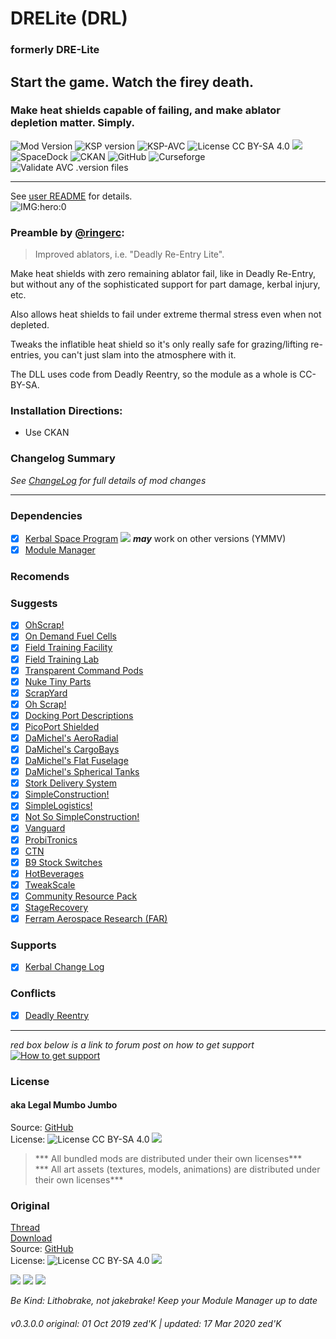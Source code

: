 <!-- Readme.md v1.0.2.0
DRElite (DRL)
created: 01 Oct 19
updated: 2020 03 16 -->
<!-- # KerbGuise Experimental engineering (KGEx)
#### Brings you: -->
<!-- Download on SpaceDock or Github or Curseforge. Also available on CKAN. -->

# DRELite (DRL)
### formerly DRE-Lite
## Start the game. Watch the firey death.
### Make heat shields capable of failing, and make ablator depletion matter. Simply.
![Mod Version][shield:mod:latest] 
![KSP version][shield:ksp] ![KSP-AVC][shield:kspavc] ![License CC BY-SA 4.0][shield:license] ![][LOGO:ccbysa4]   
![SpaceDock][shield:spacedock] ![CKAN][shield:ckan] ![GitHub][shield:github] ![Curseforge][shield:curseforge]  
![Validate AVC .version files][shield:avcvalid]  
***
See [user README](ImprovedAblator/GameData/ImprovedAblator/README.md) for details.  
![IMG:hero:0]
### Preamble by [@ringerc][LINK:ringerc]: 
>Improved ablators, i.e. "Deadly Re-Entry Lite".

Make heat shields with zero remaining ablator fail, like in Deadly Re-Entry, but without any of the sophisticated support for part damage, kerbal injury, etc.

Also allows heat shields to fail under extreme thermal stress even when not depleted.

Tweaks the inflatible heat shield so it's only really safe for grazing/lifting re-entries, you can't just slam into the atmosphere with it.

The DLL uses code from Deadly Reentry, so the module as a whole is CC-BY-SA.
### Installation Directions:
- Use CKAN
### Changelog Summary
*See [ChangeLog][MOD:changelog] for full details of mod changes*
***
### Dependencies
- [x] [Kerbal Space Program][KSP:website] [![][shield:ksp]][KSP:website] ***may*** work on other versions (YMMV)
- [x] [Module Manager][thread:mm]  
### Recomends  

### Suggests
- [x] [OhScrap!][thread:ohs]  
- [x] [On Demand Fuel Cells][thread:ODFC]  
- [x] [Field Training Facility][thread:FTF]  
- [x] [Field Training Lab][thread:FTL]  
- [x] [Transparent Command Pods][thread:TCP]  
- [x] [Nuke Tiny Parts][thread:NUK]  
- [x] [ScrapYard][thread:SYD]  
- [x] [Oh Scrap!][thread:OHS]  
- [x] [Docking Port Descriptions][thread:DPD]  
- [x] [PicoPort Shielded][thread:PPS]  
- [x] [DaMichel's AeroRadial][thread:DAR]
- [x] [DaMichel's CargoBays][thread:DCB]
- [x] [DaMichel's Flat Fuselage][thread:DMF]
- [x] [DaMichel's Spherical Tanks][thread:DST]  
- [x] [Stork Delivery System][thread:SDS]  
- [x] [SimpleConstruction!][thread:SC!]  
- [x] [SimpleLogistics!][thread:SL!]  
- [x] [Not So SimpleConstruction!][thread:NSSC]  
- [x] [Vanguard][thread:VG0]  
- [x] [ProbiTronics][thread:PRB]  
- [x] [CTN][thread:CTN]  
- [x] [B9 Stock Switches][thread:BSS]  
- [x] [HotBeverages][thread:HB!]  
- [x] [TweakScale][thread:tweakscale]  
- [x] [Community Resource Pack][thread:communityresourcepack]  
- [x] [StageRecovery][thread:sr]  
- [x] [Ferram Aerospace Research (FAR)][thread:far]  
### Supports
- [x] [Kerbal Change Log][thread:kcl]  
### Conflicts
- [x] [Deadly Reentry](https://forum.kerbalspaceprogram.com/index.php?/topic/50296-*)
***  
*red box below is a link to forum post on how to get support*  
[![How to get support][image:get-support]][thread:getsupport]

### License
#### aka Legal Mumbo Jumbo
Source: [GitHub][MOD:github:repo]  
License: ![License CC BY-SA 4.0][shield:license] ![][LOGO:ccbysa4]    
> *** All bundled mods are distributed under their own licenses***<br>
> *** All art assets (textures, models, animations) are distributed under their own licenses*** 
### Original
[Thread][MOD:original:thread]  
[Download][MOD:original:download]  
Source: [GitHub][MOD:original:source]  
License: ![License CC BY-SA 4.0][shield:license] ![][LOGO:ccbysa4]  
<!-- graphical links to downloads -->
[![][image:rel-github]][MOD:rel-github] [![][image:rel-spacedock]][MOD:rel-spacedock] [![][image:rel-curseforge]][MOD:rel-curseforge]  

*Be Kind: Lithobrake, not jakebrake! Keep your Module Manager up to date*

###### v0.3.0.0 original: 01 Oct 2019 zed'K | updated: 17 Mar 2020 zed'K

[MOD:license]:      https://github.com/zer0Kerbal/DRElite/blob/master/LICENSE
[MOD:contributing]: https://github.com/zer0Kerbal/DRElite/blob/master/.github/CONTRIBUTING.md
[MOD:issues]:       https://github.com/zer0Kerbal/DRElite/issues
[MOD:wiki]:         https://github.com/zer0Kerbal/DRElite/
[MOD:known]:        https://github.com/zer0Kerbal/DRElite/wiki/Known-Issues
[MOD:forum]:        https://forum.kerbalspaceprogram.com/index.php?/topic/192456-*
[MOD:github:repo]:  https://github.com/zer0Kerbal/DRElite/
[MOD:changelog]:    https://raw.githubusercontent.com/zer0Kerbal/DRElite/master/Changelog.cfg
[KSP:website]:  http://kerbalspaceprogram.com/

<!--- original mod stuff -->
[MOD:original:source]:  https://github.com/ringerc/KSP-DRE-Lite
[MOD:original:thread]:  https://forum.kerbalspaceprogram.com/index.php?/topic/175956-*
[MOD:original:download]: https://github.com/ringerc/KSP-DRE-Lite/releases/latest

<!--- license logo urls -->
[LOGO:mit]:     https://i.postimg.cc/bvjfsMP5/MIT-17x17.png
[LOGO:gplv3]:   https://i.postimg.cc/90kCDs7K/gplv3-48x17.png
[LOGO:ccbysa4]: https://licensebuttons.net/l/by-sa/4.0/80x15.png

[MOD:rel-github]: https://github.com/zer0Kerbal/DRElite/releases/latest "GitHub"
[MOD:rel-spacedock]: http://spacedock.info/mod/1889
[MOD:rel-curseforge]: https://www.curseforge.com/kerbal/ksp-mods/drelite
[MOD:rel-ckan]: http://forum.kerbalspaceprogram.com/index.php?/topic/90246-*

[image:rel-github]:       https://i.imgur.com/RE4Ppr9.png
[image:rel-spacedock]: https://i.imgur.com/m0a7tn2.png
[image:rel-curseforge]: https://i.postimg.cc/RZNyB5vP/Download-On-Curse.png
[image:get-support]:    https://i.postimg.cc/vHP6zmrw/image.png

[image:rel-ckan]:    https://i.postimg.cc/x8XSVg4R/sj507JC.png
[image:changelog]: https://i.postimg.cc/qM9p4V0C/changelog.png
[image:source]:      https://i.postimg.cc/tJ8GqW0H/source.png

[image:rel-github-sm]:      https://i.postimg.cc/1XXy5yfD/github.png
[image:rel-spacedock-sm]: https://i.postimg.cc/DZ22Hrhj/spacedock.png
[image:rel-curseforge-sm]: https://i.postimg.cc/ZRVTSWKT/UVVt0OP.png
  
[shield:mod:latest]: https://img.shields.io/github/v/release/zer0Kerbal/DRElite?include_prereleases?style=plastic
[shield:mod]: https://img.shields.io/endpoint?url=https://raw.githubusercontent.com/zer0Kerbal/DRElite/master/json/mod.json
[shield:ksp]: https://img.shields.io/endpoint?url=https://raw.githubusercontent.com/zer0Kerbal/DRElite/master/json/ksp.json
[shield:license]: https://img.shields.io/endpoint?url=https://raw.githubusercontent.com/zer0Kerbal/DRElite/master/json/license.json
[shield:kspavc]:     https://img.shields.io/badge/KSP-AVC--supported-brightgreen.svg?style=plastic
[shield:spacedock]:  https://img.shields.io/badge/SpaceDock-listed-blue.svg?style=plastic
[shield:ckan]:       https://img.shields.io/badge/CKAN-Indexed-blue.svg?style=plastic
[shield:github]:     https://img.shields.io/badge/Github-Indexed-blue.svg?style=plastic&logo=github
[shield:curseforge]: https://img.shields.io/badge/CurseForge-listed-blue.svg?style=plastic
[shield:avcvalid]:    https://github.com/zer0Kerbal/DRElite/workflows/Validate%20AVC%20.version%20files/badge.svg

<!-- zer0Kerbal mods -->
[thread:ODFC]: https://forum.kerbalspaceprogram.com/index.php?/topic/187625-* "On Demand Fuel Cells"
[thread:FTF]:  https://forum.kerbalspaceprogram.com/index.php?/topic/188841-* "Field Training Facility"
[thread:FTL]:  https://forum.kerbalspaceprogram.com/index.php?/topic/188841-* "Field Training Lab"
[thread:MHH]:  https://forum.kerbalspaceprogram.com/index.php?/topic/188246-* "More Hitchhikers"
[thread:TCP]:  https://forum.kerbalspaceprogram.com/index.php?/topic/187495-* "Transparent Command Pods"
[thread:NUK]:  https://forum.kerbalspaceprogram.com/index.php?/topic/21466-*
[thread:OHS]:  https://forum.kerbalspaceprogram.com/index.php?/topic/192360-* "Oh Scrap!"
[thread:SYD]:  https://forum.kerbalspaceprogram.com/index.php?/topic/192360-* "ScrapYard"
[thread:DRL]: https:// "DRElite (DRL)"

[thread:DPD]:  https://github.com/zer0Kerbal/KGEx/tree/master/GameData/KGEx/DockingPortDescriptions  
[thread:PPS]:  https://forum.kerbalspaceprogram.com/index.php?/topic/192187-*  
[thread:VG0]:  http:// "Vanguard"  
[thread:PRB]:  http:// "ProbiTronics"  
[thread:CTN]:  http:// "CTN"  
[thread:DST]:  https://forum.kerbalspaceprogram.com/index.php?/topic/191719-* "DaMichel's Spherical Tanks"  
[thread:DMF]:  https://forum.kerbalspaceprogram.com/index.php?/topic/191719-* "DaMichel's Fuselage"  
[thread:DAR]:  https://forum.kerbalspaceprogram.com/index.php?/topic/191719-* "DaMichel's AeroRadial"  
[thread:DCB]:  https://forum.kerbalspaceprogram.com/index.php?/topic/191719-* "DaMichel's CargoBays"  
[thread:SDS]:  https://forum.kerbalspaceprogram.com/index.php?/topic/191719-* "Stork Delivery System (SDS)"  
[thread:SC!]:  https://forum.kerbalspaceprogram.com/index.php?/topic/191424-* "SimpleConstructon!"  
[thread:SL!]:  https://forum.kerbalspaceprogram.com/index.php?/topic/191045-* "SimpleLogistics!"  
[thread:NSSC]:  https://forum.kerbalspaceprogram.com/index.php?/topic/191504-* "Not So SimpleConstructon!"  
[thread:BSS]:  http:// "B9 Stock Switches"  
[thread:HB!]:  http:// "HotBeverages"  

[thread:mm]:  http://forum.kerbalspaceprogram.com/index.php?/topic/50533-* "ModuleManager"  
[thread:mc]:  https://forum.kerbalspaceprogram.com/index.php?/topic/178484-* " "
[thread:kcl]:  https://forum.kerbalspaceprogram.com/index.php?/topic/179207-* "Kerbal Change Log"  
[thread:sr]:   https://forum.kerbalspaceprogram.com/index.php?/topic/179306-* "StageRecovery"  
[thread:kct]: https://forum.kerbalspaceprogram.com/index.php?/topic/182877-* "Kerbal Construction Time"  
[thread:far]: https://forum.kerbalspaceprogram.com/index.php?/topic/179445-* "Ferram Aerospace Research"  

[thread:tweakscale]:            https://forum.kerbalspaceprogram.com/index.php?/topic/179030-*
[thread:communityresourcepack]: http://forum.kerbalspaceprogram.com/index.php?/topic/83007-*
[thread:getsupport]: https://forum.kerbalspaceprogram.com/index.php?/topic/83212-*

[LINK:ringerc]:    https://forum.kerbalspaceprogram.com/index.php?/profile/128140-ringerc/
[LINK:linuxgurugamer]: https://forum.kerbalspaceprogram.com/index.php?/profile/129964-linuxgurugamer/
[LINK:pehybot]:               https://forum.kerbalspaceprogram.com/index.php?/profile/182810-pehvbot/
[LINK:zer0Kerbal]:     https://forum.kerbalspaceprogram.com/index.php?/profile/190933-zer0kerbal/

[IMG:hero:0]: https://spacedock.info/content/churchofrocketry_20617/ImprovedHeatShields/ImprovedHeatShields-1529238913.4384751.png
[IMG:hero:1]: https://i.imgur.com/y0vd6WS.png

<!--
this file: GPLv2
zer0Kerbal-->
